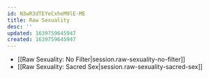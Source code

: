 ```yaml
---
id: N3wR3dTEYeCxheM9lE-ME
title: Raw Sexuality
desc: ''
updated: 1639759645947
created: 1639759645947
---
```


- [[Raw Sexuality:  No Filter|session.raw-sexuality-no-filter]]
- [[Raw Sexuality:  Sacred Sex|session.raw-sexuality-sacred-sex]]
